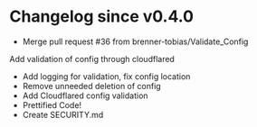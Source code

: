 # Changelog since v0.4.0
- Merge pull request #36 from brenner-tobias/Validate_Config

Add validation of config through cloudflared 
- Add logging for validation, fix config location 
- Remove unneeded deletion of config 
- Add Cloudflared config validation 
- Prettified Code! 
- Create SECURITY.md 
